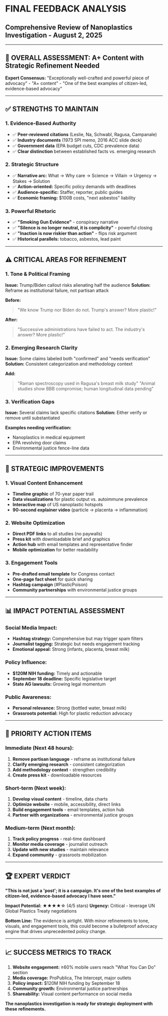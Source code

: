 # FINAL FEEDBACK ANALYSIS
## Comprehensive Review of Nanoplastics Investigation - August 2, 2025

---

## 🎯 **OVERALL ASSESSMENT: A+ Content with Strategic Refinement Needed**

**Expert Consensus:** "Exceptionally well-crafted and powerful piece of advocacy" - "A+ content" - "One of the best examples of citizen-led, evidence-based advocacy"

---

## ✅ **STRENGTHS TO MAINTAIN**

### **1. Evidence-Based Authority**
- ✅ **Peer-reviewed citations** (Leslie, Na, Schwabl, Ragusa, Campanale)
- ✅ **Industry documents** (1973 SPI memo, 2016 ACC slide deck)
- ✅ **Government data** (EPA budget cuts, CDC prevalence data)
- ✅ **Clear distinction** between established facts vs. emerging research

### **2. Strategic Structure**
- ✅ **Narrative arc:** What → Why care → Science → Villain → Urgency → Stakes → Solution
- ✅ **Action-oriented:** Specific policy demands with deadlines
- ✅ **Audience-specific:** Staffer, reporter, public guides
- ✅ **Economic framing:** $100B costs, "next asbestos" liability

### **3. Powerful Rhetoric**
- ✅ **"Smoking Gun Evidence"** - conspiracy narrative
- ✅ **"Silence is no longer neutral, it is complicity"** - powerful closing
- ✅ **"Inaction is now riskier than action"** - flips risk argument
- ✅ **Historical parallels:** tobacco, asbestos, lead paint

---

## ⚠️ **CRITICAL AREAS FOR REFINEMENT**

### **1. Tone & Political Framing**
**Issue:** Trump/Biden callout risks alienating half the audience
**Solution:** Reframe as institutional failure, not partisan attack

**Before:**
> "We know Trump nor Biden do not. Trump's answer? More plastic!"

**After:**
> "Successive administrations have failed to act. The industry's answer? More plastic!"

### **2. Emerging Research Clarity**
**Issue:** Some claims labeled both "confirmed" and "needs verification"
**Solution:** Consistent categorization and methodology context

**Add:**
> "Raman spectroscopy used in Ragusa's breast milk study"
> "Animal studies show BBB compromise; human longitudinal data pending"

### **3. Verification Gaps**
**Issue:** Several claims lack specific citations
**Solution:** Either verify or remove until substantiated

**Examples needing verification:**
- Nanoplastics in medical equipment
- EPA revolving door claims
- Environmental justice fence-line data

---

## 🚀 **STRATEGIC IMPROVEMENTS**

### **1. Visual Content Enhancement**
- **Timeline graphic** of 70-year paper trail
- **Data visualizations** for plastic output vs. autoimmune prevalence
- **Interactive map** of US nanoplastic hotspots
- **90-second explainer video** (particle → placenta → inflammation)

### **2. Website Optimization**
- **Direct PDF links** to all studies (no paywalls)
- **Press kit** with downloadable brief and graphics
- **Action hub** with email templates and representative finder
- **Mobile optimization** for better readability

### **3. Engagement Tools**
- **Pre-drafted email template** for Congress contact
- **One-page fact sheet** for quick sharing
- **Hashtag campaign** (#PlasticPoison)
- **Community partnerships** with environmental justice groups

---

## 📊 **IMPACT POTENTIAL ASSESSMENT**

### **Social Media Impact:**
- **Hashtag strategy:** Comprehensive but may trigger spam filters
- **Journalist tagging:** Strategic but needs engagement tracking
- **Emotional appeal:** Strong (infants, placenta, breast milk)

### **Policy Influence:**
- **$120M NIH funding:** Timely and actionable
- **September 18 deadline:** Specific legislative target
- **State AG lawsuits:** Growing legal momentum

### **Public Awareness:**
- **Personal relevance:** Strong (bottled water, breast milk)
- **Grassroots potential:** High for plastic reduction advocacy

---

## 🎯 **PRIORITY ACTION ITEMS**

### **Immediate (Next 48 hours):**
1. **Remove partisan language** - reframe as institutional failure
2. **Clarify emerging research** - consistent categorization
3. **Add methodology context** - strengthen credibility
4. **Create press kit** - downloadable resources

### **Short-term (Next week):**
1. **Develop visual content** - timeline, data charts
2. **Optimize website** - mobile, accessibility, direct links
3. **Build engagement tools** - email templates, action hub
4. **Partner with organizations** - environmental justice groups

### **Medium-term (Next month):**
1. **Track policy progress** - real-time dashboard
2. **Monitor media coverage** - journalist outreach
3. **Update with new studies** - maintain relevance
4. **Expand community** - grassroots mobilization

---

## 🏆 **EXPERT VERDICT**

**"This is not just a 'post'; it is a campaign. It's one of the best examples of citizen-led, evidence-based advocacy I have seen."**

**Impact Potential:** ★★★★☆ (4/5 stars)
**Urgency:** Critical - leverage UN Global Plastics Treaty negotiations

**Bottom Line:** The evidence is airtight. With minor refinements to tone, visuals, and engagement tools, this could become a bulletproof advocacy engine that drives unprecedented policy change.

---

## 📈 **SUCCESS METRICS TO TRACK**

1. **Website engagement:** ≥60% mobile users reach "What You Can Do" section
2. **Media coverage:** ProPublica, The Intercept, major outlets
3. **Policy impact:** $120M NIH funding by September 18
4. **Community growth:** Environmental justice partnerships
5. **Shareability:** Visual content performance on social media

**The nanoplastics investigation is ready for strategic deployment with these refinements.** 